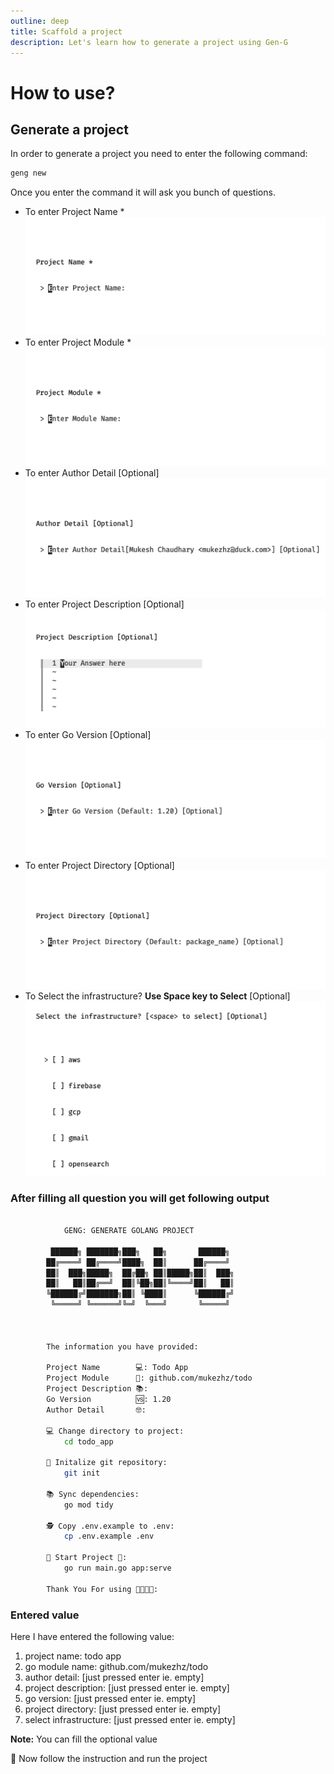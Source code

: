 ```yaml
---
outline: deep
title: Scaffold a project
description: Let's learn how to generate a project using Gen-G
---
```


# How to use?

## Generate a project

In order to generate a project you need to enter the following command:
```bash
geng new
```

Once you enter the command it will ask you bunch of questions.

- To enter Project Name *
![enter project name](./enter-project-name.png)
- To enter Project Module * 
![enter go module name](./enter-go-module-name.png)
- To enter Author Detail [Optional] 
![author detail](./enter-author-detail.png)
- To enter Project Description [Optional] 
![project description](./enter-project-description.png)
- To enter Go Version [Optional] 
![go version](./enter-go-version.png)
- To enter Project Directory [Optional] 
![project directory](./enter-project-directory.png)
- To Select the infrastructure? **Use Space key to Select** [Optional] 
![select infrastructure](./select-infrastructure.png)

### After filling all question you will get following output
```bash

            GENG: GENERATE GOLANG PROJECT

         ██████╗ ███████╗███╗   ██╗       ██████╗ 
        ██╔════╝ ██╔════╝████╗  ██║      ██╔════╝ 
        ██║  ███╗█████╗  ██╔██╗ ██║█████╗██║  ███╗
        ██║   ██║██╔══╝  ██║╚██╗██║╚════╝██║   ██║
        ╚██████╔╝███████╗██║ ╚████║      ╚██████╔╝
         ╚═════╝ ╚══════╝╚═╝  ╚═══╝       ╚═════╝ 
                                                                                          


        The information you have provided:

        Project Name        💻: Todo App       
        Project Module      📂: github.com/mukezhz/todo
        Project Description 📚:                
        Go Version          🆚: 1.20           
        Author Detail       🤓:                

        💻 Change directory to project:
            cd todo_app

        💾 Initalize git repository:
            git init

        📚 Sync dependencies:
            go mod tidy

        🕵 Copy .env.example to .env:
            cp .env.example .env

        🏃 Start Project 🏃:
            go run main.go app:serve

        Thank You For using 🙏🇳🇵🙏:
```

### Entered value

Here I have entered the following value:
1. project name: todo app
2. go module name: github.com/mukezhz/todo
3. author detail: [just pressed enter ie. empty]
4. project description: [just pressed enter ie. empty]
5. go version: [just pressed enter ie. empty]
6. project directory: [just pressed enter ie. empty]
7. select infrastructure: [just pressed enter ie. empty]

**Note:** You can fill the optional value

:tada: Now follow the instruction and run the project